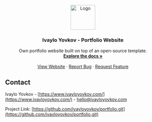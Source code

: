 <p align="center">
  <a href="https://github.com/ivayloyovkov/ecommerce-project">
    <img src="https://www.ivayloyovkov.com/favicon.ico" alt="Logo" width="80" height="80">
  </a>

  <h3 align="center">Ivaylo Yovkov - Portfolio Website</h3>

  <p align="center">
    Own portfolio website built on top of an open-source template.
    <br />
    <a href="https://github.com/ivayloyovkov/portfolio"><strong>Explore the docs »</strong></a>
    <br />
    <br />
    <a href="https://ivayloyovkov.com/">View Website</a>
    ·
    <a href="https://github.com/ivayloyovkov/portfolio/issues">Report Bug</a>
    ·
    <a href="https://github.com/ivayloyovkov/portfolio/issues">Request Feature</a>
  </p>
</p>


## Contact

Ivaylo Yovkov - [https://www.ivayloyovkov.com/](https://www.ivayloyovkov.com/) - hello@ivayloyovkov.com

Project Link: [https://github.com/ivayloyovkov/portfolio.git](https://github.com/ivayloyovkov/portfolio.git)

